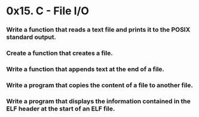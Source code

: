 # 0x15. C - File I/O

### Write a function that reads a text file and prints it to the POSIX standard output.
### Create a function that creates a file.
### Write a function that appends text at the end of a file.
### Write a program that copies the content of a file to another file.
### Write a program that displays the information contained in the ELF header at the start of an ELF file.
